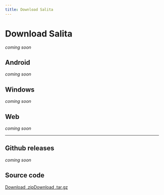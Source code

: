 ```yaml
---
title: Download Salita
---
```


# Download Salita
*coming soon*

## Android
*coming soon*

## Windows
*coming soon*

## Web
*coming soon*

---
## Github releases
*coming soon*

## Source code
<a href="{{ site.github.zip_url }}" class="btn">Download .zip</a><a href="{{ site.github.tar_url }}" class="btn">Download .tar.gz</a>